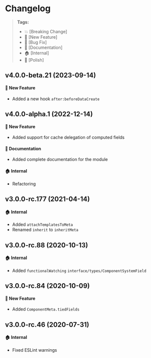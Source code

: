Changelog
=========

> **Tags:**
> - :boom:       [Breaking Change]
> - :rocket:     [New Feature]
> - :bug:        [Bug Fix]
> - :memo:       [Documentation]
> - :house:      [Internal]
> - :nail_care:  [Polish]

## v4.0.0-beta.21 (2023-09-14)

#### :rocket: New Feature

* Added a new hook `after:beforeDataCreate`

## v4.0.0-alpha.1 (2022-12-14)

#### :rocket: New Feature

* Added support for cache delegation of computed fields

#### :memo: Documentation

* Added complete documentation for the module

#### :house: Internal

* Refactoring

## v3.0.0-rc.177 (2021-04-14)

#### :house: Internal

* Added `attachTemplatesToMeta`
* Renamed `inherit` to `inheritMeta`

## v3.0.0-rc.88 (2020-10-13)

#### :house: Internal

* Added `functionalWatching` `interface/types/ComponentSystemField`

## v3.0.0-rc.84 (2020-10-09)

#### :rocket: New Feature

* Added `ComponentMeta.tiedFields`

## v3.0.0-rc.46 (2020-07-31)

#### :house: Internal

* Fixed ESLint warnings
